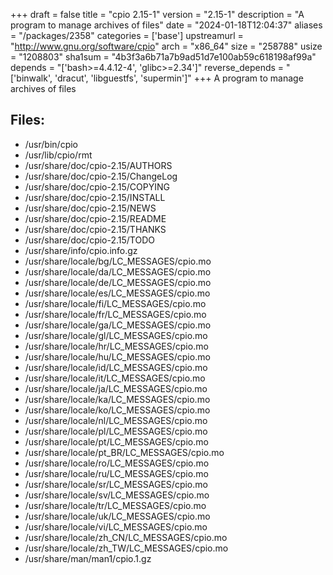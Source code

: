 +++
draft = false
title = "cpio 2.15-1"
version = "2.15-1"
description = "A program to manage archives of files"
date = "2024-01-18T12:04:37"
aliases = "/packages/2358"
categories = ['base']
upstreamurl = "http://www.gnu.org/software/cpio"
arch = "x86_64"
size = "258788"
usize = "1208803"
sha1sum = "4b3f3a6b71a7b9ad51d7e100ab59c618198af99a"
depends = "['bash>=4.4.12-4', 'glibc>=2.34']"
reverse_depends = "['binwalk', 'dracut', 'libguestfs', 'supermin']"
+++
A program to manage archives of files

## Files: 
* /usr/bin/cpio
* /usr/lib/cpio/rmt
* /usr/share/doc/cpio-2.15/AUTHORS
* /usr/share/doc/cpio-2.15/ChangeLog
* /usr/share/doc/cpio-2.15/COPYING
* /usr/share/doc/cpio-2.15/INSTALL
* /usr/share/doc/cpio-2.15/NEWS
* /usr/share/doc/cpio-2.15/README
* /usr/share/doc/cpio-2.15/THANKS
* /usr/share/doc/cpio-2.15/TODO
* /usr/share/info/cpio.info.gz
* /usr/share/locale/bg/LC_MESSAGES/cpio.mo
* /usr/share/locale/da/LC_MESSAGES/cpio.mo
* /usr/share/locale/de/LC_MESSAGES/cpio.mo
* /usr/share/locale/es/LC_MESSAGES/cpio.mo
* /usr/share/locale/fi/LC_MESSAGES/cpio.mo
* /usr/share/locale/fr/LC_MESSAGES/cpio.mo
* /usr/share/locale/ga/LC_MESSAGES/cpio.mo
* /usr/share/locale/gl/LC_MESSAGES/cpio.mo
* /usr/share/locale/hr/LC_MESSAGES/cpio.mo
* /usr/share/locale/hu/LC_MESSAGES/cpio.mo
* /usr/share/locale/id/LC_MESSAGES/cpio.mo
* /usr/share/locale/it/LC_MESSAGES/cpio.mo
* /usr/share/locale/ja/LC_MESSAGES/cpio.mo
* /usr/share/locale/ka/LC_MESSAGES/cpio.mo
* /usr/share/locale/ko/LC_MESSAGES/cpio.mo
* /usr/share/locale/nl/LC_MESSAGES/cpio.mo
* /usr/share/locale/pl/LC_MESSAGES/cpio.mo
* /usr/share/locale/pt/LC_MESSAGES/cpio.mo
* /usr/share/locale/pt_BR/LC_MESSAGES/cpio.mo
* /usr/share/locale/ro/LC_MESSAGES/cpio.mo
* /usr/share/locale/ru/LC_MESSAGES/cpio.mo
* /usr/share/locale/sr/LC_MESSAGES/cpio.mo
* /usr/share/locale/sv/LC_MESSAGES/cpio.mo
* /usr/share/locale/tr/LC_MESSAGES/cpio.mo
* /usr/share/locale/uk/LC_MESSAGES/cpio.mo
* /usr/share/locale/vi/LC_MESSAGES/cpio.mo
* /usr/share/locale/zh_CN/LC_MESSAGES/cpio.mo
* /usr/share/locale/zh_TW/LC_MESSAGES/cpio.mo
* /usr/share/man/man1/cpio.1.gz
